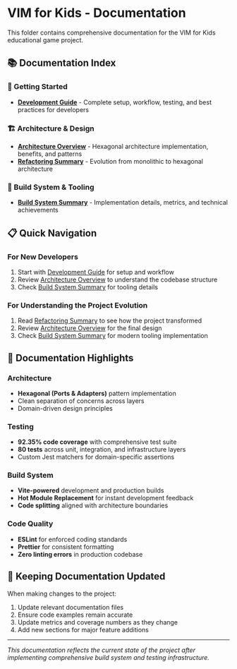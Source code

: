 # VIM for Kids - Documentation

This folder contains comprehensive documentation for the VIM for Kids educational game project.

## 📚 Documentation Index

### 🚀 Getting Started

- **[Development Guide](DEVELOPMENT.md)** - Complete setup, workflow, testing, and best practices for developers

### 🏗️ Architecture & Design

- **[Architecture Overview](ARCHITECTURE.md)** - Hexagonal architecture implementation, benefits, and patterns
- **[Refactoring Summary](REFACTORING_SUMMARY.md)** - Evolution from monolithic to hexagonal architecture

### 🔧 Build System & Tooling

- **[Build System Summary](BUILD_SYSTEM_SUMMARY.md)** - Implementation details, metrics, and technical achievements

## 📋 Quick Navigation

### For New Developers

1. Start with [Development Guide](DEVELOPMENT.md) for setup and workflow
2. Review [Architecture Overview](ARCHITECTURE.md) to understand the codebase structure
3. Check [Build System Summary](BUILD_SYSTEM_SUMMARY.md) for tooling details

### For Understanding the Project Evolution

1. Read [Refactoring Summary](REFACTORING_SUMMARY.md) to see how the project transformed
2. Review [Architecture Overview](ARCHITECTURE.md) for the final design
3. Check [Build System Summary](BUILD_SYSTEM_SUMMARY.md) for modern tooling implementation

## 🎯 Documentation Highlights

### Architecture

- **Hexagonal (Ports & Adapters)** pattern implementation
- Clean separation of concerns across layers
- Domain-driven design principles

### Testing

- **92.35% code coverage** with comprehensive test suite
- **80 tests** across unit, integration, and infrastructure layers
- Custom Jest matchers for domain-specific assertions

### Build System

- **Vite-powered** development and production builds
- **Hot Module Replacement** for instant development feedback
- **Code splitting** aligned with architecture boundaries

### Code Quality

- **ESLint** for enforced coding standards
- **Prettier** for consistent formatting
- **Zero linting errors** in production codebase

## 🔄 Keeping Documentation Updated

When making changes to the project:

1. Update relevant documentation files
2. Ensure code examples remain accurate
3. Update metrics and coverage numbers as they change
4. Add new sections for major feature additions

---

_This documentation reflects the current state of the project after implementing comprehensive build system and testing infrastructure._
